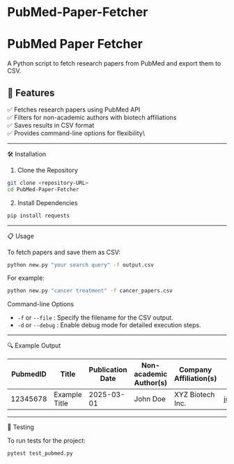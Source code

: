 # PubMed-Paper-Fetcher
# PubMed Paper Fetcher

A Python script to fetch research papers from PubMed and export them to CSV.

## 🚀 Features

✅ Fetches research papers using PubMed API\
✅ Filters for non-academic authors with biotech affiliations\
✅ Saves results in CSV format\
✅ Provides command-line options for flexibility\

---

🛠️ Installation

1. Clone the Repository

```bash
git clone <repository-URL>
cd PubMed-Paper-Fetcher
```

2. Install Dependencies

```bash
pip install requests
```

---

📋 Usage

To fetch papers and save them as CSV:

```bash
python new.py "your search query" -f output.csv
```

For example:

```bash
python new.py "cancer treatment" -f cancer_papers.csv
```

Command-line Options

- `-f` or `--file` : Specify the filename for the CSV output.
- `-d` or `--debug` : Enable debug mode for detailed execution steps.

---

🔍 Example Output

| PubmedID | Title         | Publication Date | Non-academic Author(s) | Company Affiliation(s) | Corresponding Author Email                   |
| -------- | ------------- | ---------------- | ---------------------- | ---------------------- | -------------------------------------------- |
| 12345678 | Example Title | 2025-03-01       | John Doe               | XYZ Biotech Inc.       | [john.doe@xyz.com](mailto:john.doe@xyz.com) |

---

 🧪 Testing

To run tests for the project:

```bash
pytest test_pubmed.py
```



